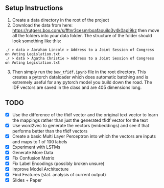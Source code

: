 ## Setup Instructions

1. Create a data directory in the root of the project
2. Download the data from here: https://rutgers.box.com/s/fftnr3cesmrboafaouilo3v4k0api9kz then move all the folders into your data folder. The structure of the folder should look something like this:
```
./ > data > Abraham Lincoln > Address to a Joint Session of Congress on Voting Legislation.txt
./ > data > Agatha Christie > Address to a Joint Session of Congress on Voting Legislation.txt
```
3. Then simply run the `bow_tfidf.ipynb` file in the root directory. This creates a pytorch dataloader which does automatic batching and is extremely useful for any pytorch model you build down the road. The IDF vectors are saved in the class and are 405 dimensions long.

## TODO
- [x] Use the difference of the tfidf vector and the original text vector to learn the mappings rather than just the generated tfidf vector for the text
- [x] Use word2vec to generate the vectors (embeddings) and see if that performs better than the tfidf vectors
- [x] Create a basic Multi Layer Perceptron into which the vectors are inputs and maps to 1 of 100 labels
- [x] Experiment with LSTMs
- [x] Generate More Data
- [x] Fix Confusion Matrix
- [x] Fix Label Encodings (possibly broken unsure)
- [x] Improve Model Architecture
- [x] Find Features (stat. analysis of current output)
- [x] Slides + Paper
